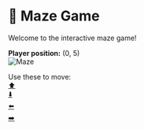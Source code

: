 # 🧩 Maze Game  
Welcome to the interactive maze game!

**Player position:** (0, 5)  
![Maze](https://recognize-instructor-criteria-other.trycloudflare.com/images/pos_0_5.png?t=1760501221493)

Use these to move:  
[⬆️](https://recognize-instructor-criteria-other.trycloudflare.com/move/0_5_w)  
[⬇️](https://recognize-instructor-criteria-other.trycloudflare.com/move/0_5_s)  
[⬅️](https://recognize-instructor-criteria-other.trycloudflare.com/move/0_5_a)  
[➡️](https://recognize-instructor-criteria-other.trycloudflare.com/move/0_5_d)
